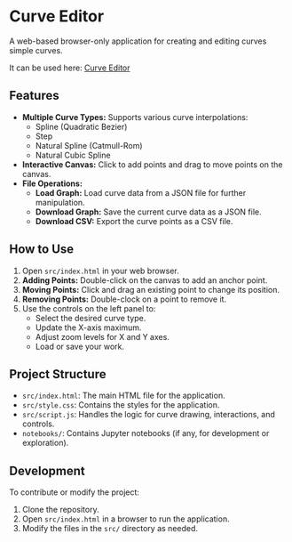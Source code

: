 # Curve Editor

A web-based browser-only application for creating and editing curves simple curves.

It can be used here: [Curve Editor](https://florenzen.githuib.io/curve-editor)

## Features

*   **Multiple Curve Types:** Supports various curve interpolations:
    *   Spline (Quadratic Bezier)
    *   Step
    *   Natural Spline (Catmull-Rom)
    *   Natural Cubic Spline
*   **Interactive Canvas:** Click to add points and drag to move points on the canvas.
*   **File Operations:**
    *   **Load Graph:** Load curve data from a JSON file for further manipulation.
    *   **Download Graph:** Save the current curve data as a JSON file.
    *   **Download CSV:** Export the curve points as a CSV file.

## How to Use

1.  Open `src/index.html` in your web browser.
2.  **Adding Points:** Double-click on the canvas to add an anchor point.
3.  **Moving Points:** Click and drag an existing point to change its position.
4.  **Removing Points:** Double-clock on a point to remove it.
5.  Use the controls on the left panel to:
    *   Select the desired curve type.
    *   Update the X-axis maximum.
    *   Adjust zoom levels for X and Y axes.
    *   Load or save your work.

## Project Structure

*   `src/index.html`: The main HTML file for the application.
*   `src/style.css`: Contains the styles for the application.
*   `src/script.js`: Handles the logic for curve drawing, interactions, and controls.
*   `notebooks/`: Contains Jupyter notebooks (if any, for development or exploration).

## Development

To contribute or modify the project:

1.  Clone the repository.
2.  Open `src/index.html` in a browser to run the application.
3.  Modify the files in the `src/` directory as needed.
